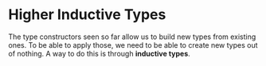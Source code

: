 # Higher Inductive Types

The type constructors seen so far allow us to build new types from existing ones. To be able to apply those, we need to be able to create new types out of nothing. A way to do this is through **inductive types**.
